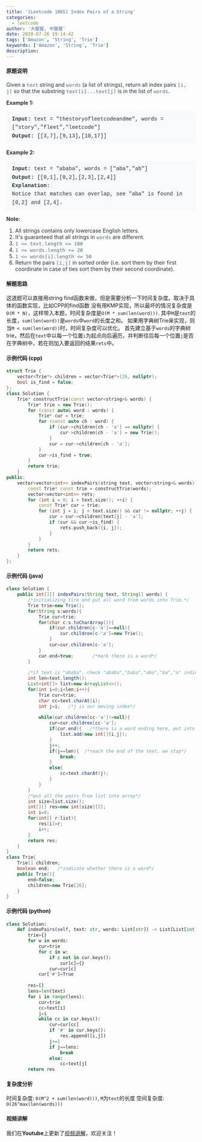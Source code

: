 ```yaml
---
title: '[Leetcode 1065] Index Pairs of a String'
categories:
  - leetcode
author: '大猩猩, 中猩猩'
date: 2020-07-26 19:14:42
tags: ['Amazon', 'String', 'Trie']
keywords: ['Amazon', 'String', 'Trie']
description:
---
```

#### 原题说明
<p style="font-size: 14px; margin-bottom: 1em; color: rgb(38, 50, 56); font-family: -apple-system, system-ui, &quot;Segoe UI&quot;, &quot;PingFang SC&quot;, &quot;Hiragino Sans GB&quot;, &quot;Microsoft YaHei&quot;, &quot;Helvetica Neue&quot;, Helvetica, Arial, sans-serif, &quot;Apple Color Emoji&quot;, &quot;Segoe UI Emoji&quot;, &quot;Segoe UI Symbol&quot;;">Given a&nbsp;<code style="font-family: monospace; font-size: 13px; color: rgb(84, 110, 122); background-color: rgb(247, 249, 250); border-radius: 3px;">text</code>&nbsp;string and&nbsp;<code style="font-family: monospace; font-size: 13px; color: rgb(84, 110, 122); background-color: rgb(247, 249, 250); border-radius: 3px;">words</code>&nbsp;(a list of strings), return all index pairs&nbsp;<code style="font-family: monospace; font-size: 13px; color: rgb(84, 110, 122); background-color: rgb(247, 249, 250); border-radius: 3px;">[i, j]</code>&nbsp;so that the substring&nbsp;<code style="font-family: monospace; font-size: 13px; color: rgb(84, 110, 122); background-color: rgb(247, 249, 250); border-radius: 3px;">text[i]...text[j]</code>&nbsp;is in the list of&nbsp;<code style="font-family: monospace; font-size: 13px; color: rgb(84, 110, 122); background-color: rgb(247, 249, 250); border-radius: 3px;">words</code>.&nbsp;</p><p style="font-size: 14px; margin-bottom: 1em; color: rgb(38, 50, 56); font-family: -apple-system, system-ui, &quot;Segoe UI&quot;, &quot;PingFang SC&quot;, &quot;Hiragino Sans GB&quot;, &quot;Microsoft YaHei&quot;, &quot;Helvetica Neue&quot;, Helvetica, Arial, sans-serif, &quot;Apple Color Emoji&quot;, &quot;Segoe UI Emoji&quot;, &quot;Segoe UI Symbol&quot;;"><span style="font-weight: bolder;">Example 1:</span></p><pre style="font-family: SFMono-Regular, Consolas, &quot;Liberation Mono&quot;, Menlo, Courier, monospace; margin-bottom: 1em; background: rgb(247, 249, 250); padding: 10px 15px; color: rgb(38, 50, 56); line-height: 1.6; border-radius: 3px; white-space: pre-wrap;"><span style="font-weight: bolder;">Input: </span>text = <span id="example-input-1-1">"thestoryofleetcodeandme"</span>, words = <span id="example-input-1-2">["story","fleet","leetcode"]</span>
<span style="font-weight: bolder;">Output: </span><span id="example-output-1">[[3,7],[9,13],[10,17]]</span>
</pre><p style="font-size: 14px; margin-bottom: 1em; color: rgb(38, 50, 56); font-family: -apple-system, system-ui, &quot;Segoe UI&quot;, &quot;PingFang SC&quot;, &quot;Hiragino Sans GB&quot;, &quot;Microsoft YaHei&quot;, &quot;Helvetica Neue&quot;, Helvetica, Arial, sans-serif, &quot;Apple Color Emoji&quot;, &quot;Segoe UI Emoji&quot;, &quot;Segoe UI Symbol&quot;;"><span style="font-weight: bolder;">Example 2:</span></p><pre style="font-family: SFMono-Regular, Consolas, &quot;Liberation Mono&quot;, Menlo, Courier, monospace; margin-bottom: 1em; background: rgb(247, 249, 250); padding: 10px 15px; color: rgb(38, 50, 56); line-height: 1.6; border-radius: 3px; white-space: pre-wrap;"><span style="font-weight: bolder;">Input: </span>text = <span id="example-input-2-1">"ababa"</span>, words = <span id="example-input-2-2">["aba","ab"]</span>
<span style="font-weight: bolder;">Output: </span><span id="example-output-2">[[0,1],[0,2],[2,3],[2,4]]</span>
<span style="font-weight: bolder;">Explanation: </span>
Notice that matches can overlap, see "aba" is found in [0,2] and [2,4].</pre><p style="font-size: 14px; margin-bottom: 1em; color: rgb(38, 50, 56); font-family: -apple-system, system-ui, &quot;Segoe UI&quot;, &quot;PingFang SC&quot;, &quot;Hiragino Sans GB&quot;, &quot;Microsoft YaHei&quot;, &quot;Helvetica Neue&quot;, Helvetica, Arial, sans-serif, &quot;Apple Color Emoji&quot;, &quot;Segoe UI Emoji&quot;, &quot;Segoe UI Symbol&quot;;"><span style="font-weight: bolder;">Note:</span></p><ol style="margin-bottom: 1em; color: rgb(38, 50, 56); font-family: -apple-system, system-ui, &quot;Segoe UI&quot;, &quot;PingFang SC&quot;, &quot;Hiragino Sans GB&quot;, &quot;Microsoft YaHei&quot;, &quot;Helvetica Neue&quot;, Helvetica, Arial, sans-serif, &quot;Apple Color Emoji&quot;, &quot;Segoe UI Emoji&quot;, &quot;Segoe UI Symbol&quot;;"><li>All strings contains only lowercase English letters.</li><li>It's guaranteed that all strings in&nbsp;<code style="font-family: monospace; font-size: 13px; color: rgb(84, 110, 122); background-color: rgb(247, 249, 250); border-radius: 3px;">words</code>&nbsp;are different.</li><li><code style="font-family: monospace; font-size: 13px; color: rgb(84, 110, 122); background-color: rgb(247, 249, 250); border-radius: 3px;">1 &lt;= text.length &lt;= 100</code></li><li><code style="font-family: monospace; font-size: 13px; color: rgb(84, 110, 122); background-color: rgb(247, 249, 250); border-radius: 3px;">1 &lt;= words.length &lt;= 20</code></li><li><code style="font-family: monospace; font-size: 13px; color: rgb(84, 110, 122); background-color: rgb(247, 249, 250); border-radius: 3px;">1 &lt;= words[i].length &lt;= 50</code></li><li>Return the pairs&nbsp;<code style="font-family: monospace; font-size: 13px; color: rgb(84, 110, 122); background-color: rgb(247, 249, 250); border-radius: 3px;">[i,j]</code>&nbsp;in sorted order (i.e. sort them by their first coordinate in case of ties sort them by their second coordinate).</li></ol>
<!--more-->

#### 解题思路
这道题可以直接用string find函数来做，但是需要分析一下时间复杂度。取决于具体的函数实现，比如CPP的find函数
没有用KMP实现，所以最坏的情况复杂度是`O(M * N)`，这样带入本题，时间复杂度是`O(M * sum(len(word)))`. 其中`M`是`text`的长度，`sum(len(word))`是`words`中`word`的长度之和。
如果用字典树Trie来实现，则当`M < sum(len(word))`时，时间复杂度可以优化。
首先建立基于`words`的字典树trie，然后在`text`中以每一个位置`i`为起点向后遍历，并判断往后每一个位置`j`是否在字典树中，若在则加入要返回的结果`rets`中。

#### 示例代码 (cpp)
```cpp
struct Trie {
    vector<Trie*> children = vector<Trie*>(26, nullptr);
    bool is_find = false;
};
class Solution {
    Trie* constructTrie(const vector<string>& words) {
        Trie* trie = new Trie();
        for (const auto& word : words) {
            Trie* cur = trie;
            for (const auto ch : word) {
                if (cur->children[ch - 'a'] == nullptr) {
                    cur->children[ch - 'a'] = new Trie();
                }
                cur = cur->children[ch - 'a'];
            }
            cur->is_find = true;
        }
        return trie;
    }
public:
    vector<vector<int>> indexPairs(string text, vector<string>& words) {
        const Trie* const trie = constructTrie(words);
        vector<vector<int>> rets;
        for (int i = 0; i < text.size(); ++i) {
            const Trie* cur = trie;           
            for (int j = i; j < text.size() && cur != nullptr; ++j) {
                cur = cur->children[text[j] - 'a'];
                if (cur && cur->is_find) {
                    rets.push_back({i, j});
                }
            }
        }
        return rets;
    }
};
```

#### 示例代码 (java)
```java
class Solution {
    public int[][] indexPairs(String text, String[] words) {
        /*initializing tire and put all word from words into Trie.*/
        Trie trie=new Trie();
        for(String s:words){
            Trie cur=trie;
            for(char c:s.toCharArray()){
                if(cur.children[c-'a']==null){
                    cur.children[c-'a']=new Trie();
                }
                cur=cur.children[c-'a'];
            }
            cur.end=true;       /*mark there is a word*/
        }
        
        /*if text is "ababa", check "ababa","baba","aba","ba","a" individually.*/
        int len=text.length();
        List<int[]> list=new ArrayList<>();
        for(int i=0;i<len;i++){
            Trie cur=trie;
            char cc=text.charAt(i);
            int j=i;   /*j is our moving index*/
            
            while(cur.children[cc-'a']!=null){ 
                cur=cur.children[cc-'a'];
                if(cur.end){   /*there is a word ending here, put into our list*/
                    list.add(new int[]{i,j});
                }
                j++;
                if(j==len){  /*reach the end of the text, we stop*/
                    break;
                }
                else{
                    cc=text.charAt(j);  
                }
            }
        }
        /*put all the pairs from list into array*/
        int size=list.size();
        int[][] res=new int[size][2];
        int i=0;
        for(int[] r:list){
            res[i]=r;
            i++;
        }
        return res;
    }
}
class Trie{
    Trie[] children;
    boolean end;   /*indicate whether there is a word*/
    public Trie(){
        end=false;
        children=new Trie[26];
    }
}
```

#### 示例代码 (python)
```python
class Solution:
    def indexPairs(self, text: str, words: List[str]) -> List[List[int]]:
        trie={}
        for w in words:
            cur=trie
            for c in w:
                if c not in cur.keys():
                    cur[c]={}
                cur=cur[c]
            cur['#']=True
        
        res=[]
        lens=len(text)
        for i in range(lens):
            cur=trie
            cc=text[i]
            j=i
            while cc in cur.keys():
                cur=cur[cc]
                if '#' in cur.keys():
                    res.append([i,j])
                j+=1
                if j==lens:
                    break
                else:
                    cc=text[j]
        return res
```

#### 复杂度分析
时间复杂度: `O(M^2 + sum(len(word)))`, `M`为`text`的长度
空间复杂度: `O(26^max(len(words)))`

#### 视频讲解 
我们在**Youtube**上更新了[视频讲解](https://youtu.be/-A34A6dMYEA)，欢迎关注！